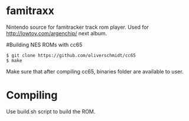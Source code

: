 famitraxx
=========

Nintendo source for famitracker track rom player. Used for http://lowtoy.com/argenchip/ next album.

#Building NES ROMs with cc65

```
$ git clone https://github.com/oliverschmidt/cc65
$ make
```

Make sure that after compiling cc65, binaries folder are available to user.

# Compiling

Use build.sh script to build the ROM.